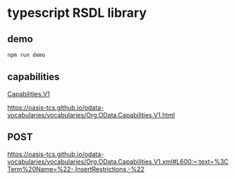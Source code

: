 # typescript RSDL library

## demo

```bash
npm run demo
```

## capabilities

[Capabilities.V1](https://github.com/oasis-tcs/odata-vocabularies/blob/main/vocabularies/Org.OData.Capabilities.V1.md)

https://oasis-tcs.github.io/odata-vocabularies/vocabularies/Org.OData.Capabilities.V1.html

## POST

https://oasis-tcs.github.io/odata-vocabularies/vocabularies/Org.OData.Capabilities.V1.xml#L600:~:text=%3CTerm%20Name=%22-,InsertRestrictions,-%22
